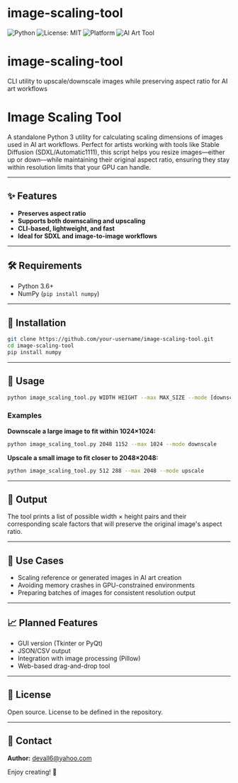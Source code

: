 # image-scaling-tool
![Python](https://img.shields.io/badge/Python-3.6%2B-blue)
![License: MIT](https://img.shields.io/badge/License-MIT-green)
![Platform](https://img.shields.io/badge/Platform-Cross--Platform-lightgrey)
![AI Art Tool](https://img.shields.io/badge/AI%20Art%20Tool-Image%20Scaler-purple)

# image-scaling-tool
CLI utility to upscale/downscale images while preserving aspect ratio for AI art workflows
# Image Scaling Tool

A standalone Python 3 utility for calculating scaling dimensions of images used in AI art workflows. Perfect for artists working with tools like Stable Diffusion (SDXL/Automatic1111), this script helps you resize images—either up or down—while maintaining their original aspect ratio, ensuring they stay within resolution limits that your GPU can handle.

---

## ✨ Features

- **Preserves aspect ratio**
- **Supports both downscaling and upscaling**
- **CLI-based, lightweight, and fast**
- **Ideal for SDXL and image-to-image workflows**

---

## 🛠 Requirements

- Python 3.6+
- NumPy (`pip install numpy`)

---

## 🚀 Installation

```bash
git clone https://github.com/your-username/image-scaling-tool.git
cd image-scaling-tool
pip install numpy
```

---

## 📌 Usage

```bash
python image_scaling_tool.py WIDTH HEIGHT --max MAX_SIZE --mode [downscale|upscale]
```

### Examples

**Downscale a large image to fit within 1024×1024:**
```bash
python image_scaling_tool.py 2048 1152 --max 1024 --mode downscale
```

**Upscale a small image to fit closer to 2048×2048:**
```bash
python image_scaling_tool.py 512 288 --max 2048 --mode upscale
```

---

## 📎 Output

The tool prints a list of possible width × height pairs and their corresponding scale factors that will preserve the original image's aspect ratio.

---

## 📌 Use Cases

- Scaling reference or generated images in AI art creation
- Avoiding memory crashes in GPU-constrained environments
- Preparing batches of images for consistent resolution output

---

## 📈 Planned Features

- GUI version (Tkinter or PyQt)
- JSON/CSV output
- Integration with image processing (Pillow)
- Web-based drag-and-drop tool

---

## 📃 License

Open source. License to be defined in the repository.

---

## 💌 Contact

**Author:** devall6@yahoo.com

Enjoy creating! 🎨

